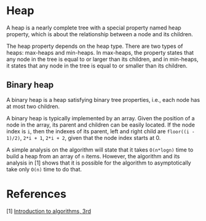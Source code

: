 # Heap

A heap is a nearly complete tree with a special property named heap property, which is about the relationship between a node and its children.

The heap property depends on the heap type. There are two types of heaps: max-heaps and min-heaps. In max-heaps, the property states that any node in the tree is equal to or larger than its children, and in min-heaps, it states that any node in the tree is equal to or smaller than its children.

## Binary heap

A binary heap is a heap satisfying binary tree properties, i.e., each node has at most two children.

A binary heap is typically implemented by an array. Given the position of a node in the array, its parent and children can be easily located. If the node index is `i`, then the indexes of its parent, left and right child are `floor((i - 1)/2)`, `2*i + 1`, `2*i + 2`, given that the node index starts at 0.

A simple analysis on the algorithm will state that it takes `O(n*logn)` time to build a heap from an array of `n` items. However, the algorithm and its analysis in [1] shows that it is possible for the algorithm to asymptotically take only `O(n)` time to do that.

# References

[1] [Introduction to algorithms, 3rd](http://www.amazon.com/Introduction-Algorithms-3rd-MIT-Press/dp/0262033844/ref=sr_1_1?s=books&ie=UTF8&qid=1461439930&sr=1-1&keywords=introduction+to+algorithms)